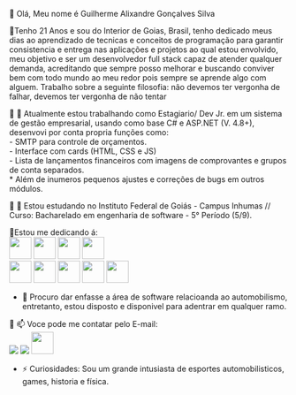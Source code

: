 🔹 Olá, Meu nome é Guilherme Alixandre Gonçalves Silva

🔹Tenho 21 Anos e sou do Interior de Goias, Brasil, tenho dedicado meus dias ao aprendizado de tecnicas e conceitos de programação para garantir consistencia e entrega nas aplicações e projetos ao qual estou envolvido, meu objetivo e ser um desenvolvedor full         stack capaz de atender qualquer demanda, acreditando que sempre posso melhorar e buscando conviver bem com todo mundo ao meu redor pois sempre se aprende algo com alguem. Trabalho sobre a seguinte filosofia: não devemos ter vergonha de falhar, devemos ter          vergonha de não tentar

🔹 🔭 Atualmente estou trabalhando como Estagiario/ Dev Jr. em um sistema de gestão empresarial, usando como base C# e ASP.NET (V. 4.8+), desenvovi por conta propria funções como:<br>
    - SMTP para controle de orçamentos.<br>
    - Interface com cards (HTML, CSS e JS)<br>
    - Lista de lançamentos financeiros com imagens de comprovantes e grupos de conta separados.<br>
    * Além de inumeros pequenos ajustes e correções de bugs em outros módulos.<br>
  
🔹 🌱 Estou estudando no Instituto Federal de Goiás - Campus Inhumas // Curso: Bacharelado em engenharia de software - 5° Período (5/9).
  
🔹Estou me dedicando á:            
<img src="https://cdn.jsdelivr.net/gh/devicons/devicon/icons/c/c-plain.svg"  width="40" height="40"/> 
<img src="https://cdn.jsdelivr.net/gh/devicons/devicon@latest/icons/csharp/csharp-original.svg" width="40" height="40" /> 
<img src="https://cdn.jsdelivr.net/gh/devicons/devicon@latest/icons/dot-net/dot-net-original-wordmark.svg" width="40" height="40"/>
<img src="https://cdn.jsdelivr.net/gh/devicons/devicon@latest/icons/html5/html5-original.svg" width="40" height="40" />        
<img src="https://cdn.jsdelivr.net/gh/devicons/devicon@latest/icons/css3/css3-original.svg" width="40" height="40" />
<img src="https://cdn.jsdelivr.net/gh/devicons/devicon@latest/icons/javascript/javascript-original.svg" width="40" height="40" />
<img src="https://cdn.jsdelivr.net/gh/devicons/devicon/icons/vscode/vscode-original-wordmark.svg"  width="40" height="40"/>
<img src="https://cdn.jsdelivr.net/gh/devicons/devicon@latest/icons/datagrip/datagrip-original.svg" width="40" height="40" />
<img src="https://cdn.jsdelivr.net/gh/devicons/devicon@latest/icons/azuredevops/azuredevops-original.svg" width="40" height="40"/>
      
- 👯 Procuro dar enfasse a área de software relacioanda ao automobilismo, entretanto, estou disposto e disponivel para adentrar em qualquer ramo.
  
🔹 📫 Voce pode me contatar pelo E-mail: <br>
<a href = "mailto:Guilhermealixanre89@gmail.com"><img loading="lazy" src="https://img.shields.io/badge/Gmail-D14836?style=for-the-badge&logo=gmail&logoColor=white" target="_blank"></a> <a href="https://instagram.com/_guilherme_ags_" target="_blank"><img loading="lazy" src="https://img.shields.io/badge/-Instagram-%23E4405F?style=for-the-badge&logo=instagram&logoColor=white" target="_blank"></a> <a href = "https://www.linkedin.com/in/guilherme-alixandre-1485832b6?utm_source=share&utm_campaign=share_via&utm_content=profile&utm_medium=android_app"> <img loading="lazy" src="https://cdn.jsdelivr.net/gh/devicons/devicon@latest/icons/linkedin/linkedin-original.svg" width="40" height="40" target="_blank"> </a>

- ⚡ Curiosidades: Sou um grande intusiasta de esportes automobilisticos, games, historia e física.

